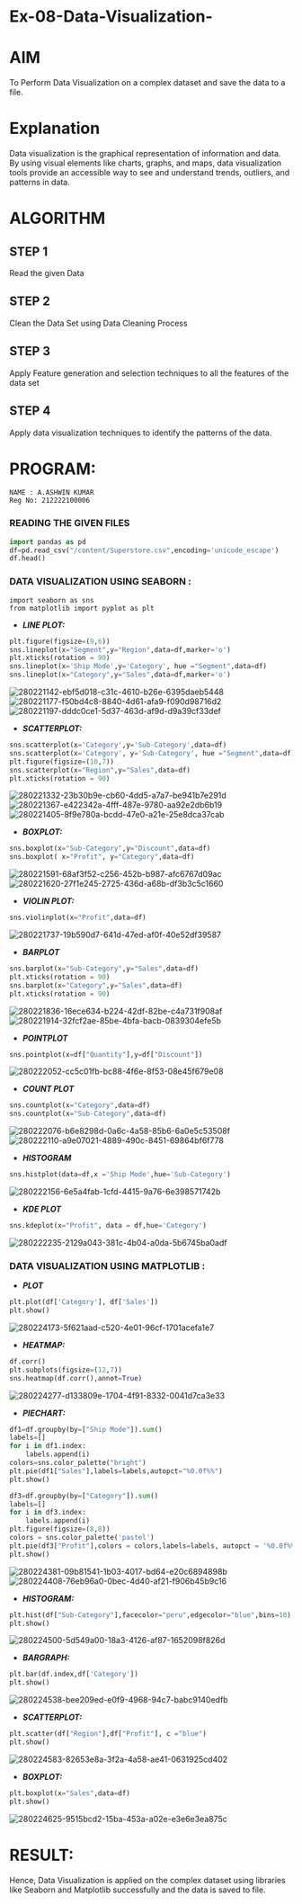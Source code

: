 # Ex-08-Data-Visualization-
# AIM
To Perform Data Visualization on a complex dataset and save the data to a file.

# Explanation
Data visualization is the graphical representation of information and data. By using visual elements like charts, graphs, and maps, data visualization tools provide an accessible way to see and understand trends, outliers, and patterns in data.

# ALGORITHM
## STEP 1
Read the given Data

## STEP 2
Clean the Data Set using Data Cleaning Process

## STEP 3
Apply Feature generation and selection techniques to all the features of the data set

## STEP 4
Apply data visualization techniques to identify the patterns of the data.

# PROGRAM:
```
NAME : A.ASHWIN KUMAR
Reg No: 212222100006
```
### READING THE GIVEN FILES
```python
import pandas as pd
df=pd.read_csv("/content/Superstore.csv",encoding='unicode_escape')
df.head()
```
### DATA VISUALIZATION USING SEABORN :
```
import seaborn as sns
from matplotlib import pyplot as plt
```
- <B>_LINE PLOT:_</B>
```python
plt.figure(figsize=(9,6))
sns.lineplot(x="Segment",y="Region",data=df,marker='o')
plt.xticks(rotation = 90)
sns.lineplot(x='Ship Mode',y='Category', hue ="Segment",data=df)
sns.lineplot(x="Category",y="Sales",data=df,marker='o')
```
![280221142-ebf5d018-c31c-4610-b26e-6395daeb5448](https://github.com/Aakash0407/ODD2023-Datascience-Ex-08/assets/118799103/58cbf14b-be4c-4e0e-8dd8-1393eb433f38)
![280221177-f50bd4c8-8840-4d61-afa9-f090d98716d2](https://github.com/Aakash0407/ODD2023-Datascience-Ex-08/assets/118799103/54d73697-f249-4ae3-9cb1-6f09e8097e71)
![280221197-dddc0ce1-5d37-463d-af9d-d9a39cf33def](https://github.com/Aakash0407/ODD2023-Datascience-Ex-08/assets/118799103/012ffe0c-c37f-4b5b-9774-851c6c80262c)
- <B>_SCATTERPLOT:_</B>
```python
sns.scatterplot(x='Category',y='Sub-Category',data=df)
sns.scatterplot(x='Category', y='Sub-Category', hue ="Segment",data=df)
plt.figure(figsize=(10,7))
sns.scatterplot(x="Region",y="Sales",data=df)
plt.xticks(rotation = 90)
```
![280221332-23b30b9e-cb60-4dd5-a7a7-be941b7e291d](https://github.com/Aakash0407/ODD2023-Datascience-Ex-08/assets/118799103/fe93555f-426e-4e6d-b1a5-0f66375667d7)
![280221367-e422342a-4fff-487e-9780-aa92e2db6b19](https://github.com/Aakash0407/ODD2023-Datascience-Ex-08/assets/118799103/d3c5002e-1cd2-45c9-8ad0-151c3d374d48)
![280221405-8f9e780a-bcdd-47e0-a21e-25e8dca37cab](https://github.com/Aakash0407/ODD2023-Datascience-Ex-08/assets/118799103/c790d92f-eb32-432c-ba1f-798cd998e6c1)
- <B>_BOXPLOT:_</B>
```python
sns.boxplot(x="Sub-Category",y="Discount",data=df)
sns.boxplot( x="Profit", y="Category",data=df)
```
![280221591-68af3f52-c256-452b-b987-afc6767d09ac](https://github.com/Aakash0407/ODD2023-Datascience-Ex-08/assets/118799103/890d4930-dc09-4b3d-8321-93df6299501c)
![280221620-27f1e245-2725-436d-a68b-df3b3c5c1660](https://github.com/Aakash0407/ODD2023-Datascience-Ex-08/assets/118799103/03767fc8-637f-4605-ba27-8fd864aa367e)
- <B>_VIOLIN PLOT:_</B>
```python
sns.violinplot(x="Profit",data=df)
```
![280221737-19b590d7-641d-47ed-af0f-40e52df39587](https://github.com/Aakash0407/ODD2023-Datascience-Ex-08/assets/118799103/68ad87ed-c7a8-4fd9-a037-110be1070835)
- <B>_BARPLOT_</B>
```python
sns.barplot(x="Sub-Category",y="Sales",data=df)
plt.xticks(rotation = 90)
sns.barplot(x="Category",y="Sales",data=df)
plt.xticks(rotation = 90)
```
![280221836-16ece634-b224-42df-82be-c4a731f908af](https://github.com/Aakash0407/ODD2023-Datascience-Ex-08/assets/118799103/8f1ffd8f-61c0-4354-a4dd-5df43731b468)
![280221914-32fcf2ae-85be-4bfa-bacb-0839304efe5b](https://github.com/Aakash0407/ODD2023-Datascience-Ex-08/assets/118799103/4a212715-041a-42d4-a79f-c9a44359b79a)
- <B>_POINTPLOT_</B>
```python
sns.pointplot(x=df["Quantity"],y=df["Discount"])
```
![280222052-cc5c01fb-bc88-4f6e-8f53-08e45f679e08](https://github.com/Aakash0407/ODD2023-Datascience-Ex-08/assets/118799103/8a188b82-9665-411d-8349-206fcb44e3d0)
- <B>_COUNT PLOT_</B>
```python
sns.countplot(x="Category",data=df)
sns.countplot(x="Sub-Category",data=df)
```
![280222076-b6e8298d-0a6c-4a58-85b6-6a0e5c53508f](https://github.com/Aakash0407/ODD2023-Datascience-Ex-08/assets/118799103/92647ef8-282a-4c15-91e0-05c449b491ad)
![280222110-a9e07021-4889-490c-8451-69864bf6f778](https://github.com/Aakash0407/ODD2023-Datascience-Ex-08/assets/118799103/cfdb1596-13aa-4eff-a456-bb795da36da7)
- <B>_HISTOGRAM_</B>
```python
sns.histplot(data=df,x ='Ship Mode',hue='Sub-Category')
```
![280222156-6e5a4fab-1cfd-4415-9a76-6e398571742b](https://github.com/Aakash0407/ODD2023-Datascience-Ex-08/assets/118799103/e5387d84-19ef-4d5f-8348-9cd9541b37a0)
- <B>_KDE PLOT_</B>
```python
sns.kdeplot(x="Profit", data = df,hue='Category')
```
![280222235-2129a043-381c-4b04-a0da-5b6745ba0adf](https://github.com/Aakash0407/ODD2023-Datascience-Ex-08/assets/118799103/63050c7e-873e-49cf-b420-0af15b8d2942)
### DATA VISUALIZATION USING MATPLOTLIB :
- <B>_PLOT_</B>
```python
plt.plot(df['Category'], df['Sales'])
plt.show()
```
![280224173-5f621aad-c520-4e01-96cf-1701acefa1e7](https://github.com/Aakash0407/ODD2023-Datascience-Ex-08/assets/118799103/226ff664-ad3f-4f2a-afb5-176e4be6aa69)
- <B>_HEATMAP:_</B>
```python
df.corr()
plt.subplots(figsize=(12,7))
sns.heatmap(df.corr(),annot=True)
```
![280224277-d133809e-1704-4f91-8332-0041d7ca3e33](https://github.com/Aakash0407/ODD2023-Datascience-Ex-08/assets/118799103/d6c2920b-ceee-4867-b306-9ca33733bbcf)
- <B>_PIECHART:_</B>
```python
df1=df.groupby(by=["Ship Mode"]).sum()
labels=[]
for i in df1.index:
    labels.append(i)
colors=sns.color_palette("bright")
plt.pie(df1["Sales"],labels=labels,autopct="%0.0f%%")
plt.show()

df3=df.groupby(by=["Category"]).sum()
labels=[]
for i in df3.index:
    labels.append(i) 
plt.figure(figsize=(8,8))
colors = sns.color_palette('pastel')
plt.pie(df3["Profit"],colors = colors,labels=labels, autopct = '%0.0f%%')
plt.show()
```
![280224381-09b81541-1b03-4017-bd64-e20c6894898b](https://github.com/Aakash0407/ODD2023-Datascience-Ex-08/assets/118799103/b8c53d45-76c4-4eb4-8dca-c57ce32b9522)
![280224408-76eb96a0-0bec-4d40-af21-f906b45b9c16](https://github.com/Aakash0407/ODD2023-Datascience-Ex-08/assets/118799103/9cf347af-a870-47cf-a6fd-38f86e558595)
- <B>_HISTOGRAM:_</B>
```python
plt.hist(df["Sub-Category"],facecolor="peru",edgecolor="blue",bins=10)
plt.show()
```
![280224500-5d549a00-18a3-4126-af87-1652098f826d](https://github.com/Aakash0407/ODD2023-Datascience-Ex-08/assets/118799103/b7cb36ea-b329-434c-861c-9297b3e9ea33)
- <B>_BARGRAPH:_</B> 
```python
plt.bar(df.index,df['Category'])
plt.show()
```
![280224538-bee209ed-e0f9-4968-94c7-babc9140edfb](https://github.com/Aakash0407/ODD2023-Datascience-Ex-08/assets/118799103/d746ed3c-588f-4232-ad3f-8a82a5669018)
- <B>_SCATTERPLOT:_</B>
```python
plt.scatter(df["Region"],df["Profit"], c ="blue")
plt.show() 
```
![280224583-82653e8a-3f2a-4a58-ae41-0631925cd402](https://github.com/Aakash0407/ODD2023-Datascience-Ex-08/assets/118799103/b5759a19-e4c8-4be1-ba7f-92197d14c969)
- <B>_BOXPLOT:_</B>
```python
plt.boxplot(x="Sales",data=df)
plt.show()
```
![280224625-9515bcd2-15ba-453a-a02e-e3e6e3ea875c](https://github.com/Aakash0407/ODD2023-Datascience-Ex-08/assets/118799103/656bcb93-988a-4d2e-905d-2ea362ed79d9)
# RESULT:
Hence, Data Visualization is applied on the complex dataset using libraries like Seaborn and Matplotlib successfully and the data is saved to file.
